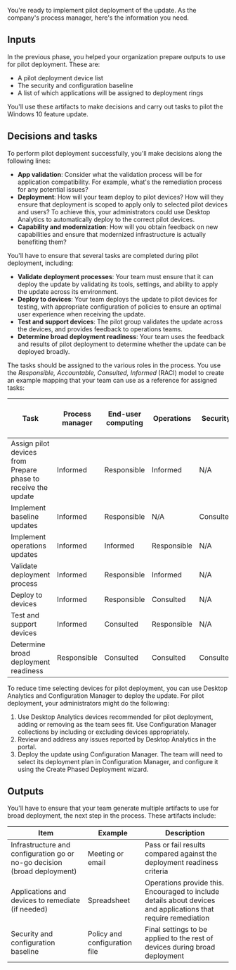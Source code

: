 You're ready to implement pilot deployment of the update. As the company's process manager, here's the information you need.

## Inputs

In the previous phase, you helped your organization prepare outputs to use for pilot deployment. These are:

- A pilot deployment device list
- The security and configuration baseline
- A list of which applications will be assigned to deployment rings

You'll use these artifacts to make decisions and carry out tasks to pilot the Windows 10 feature update.

## Decisions and tasks  

To perform pilot deployment successfully, you'll make decisions along the following lines:

- **App validation**: Consider what the validation process will be for application compatibility. For example, what's the remediation process for any potential issues?
- **Deployment**: How will your team deploy to pilot devices? How will they ensure that deployment is scoped to apply only to selected pilot devices and users? To achieve this, your administrators could use Desktop Analytics to automatically deploy to the correct pilot devices.
- **Capability and modernization**: How will you obtain feedback on new capabilities and ensure that modernized infrastructure is actually benefiting them?

You'll have to ensure that several tasks are completed during pilot deployment, including:

- **Validate deployment processes**: Your team must ensure that it can deploy the update by validating its tools, settings, and ability to apply the update across its environment.
- **Deploy to devices**: Your team deploys the update to pilot devices for testing, with appropriate configuration of policies to ensure an optimal user experience when receiving the update.
- **Test and support devices**: The pilot group validates the update across the devices, and provides feedback to operations teams.
- **Determine broad deployment readiness**: Your team uses the feedback and results of pilot deployment to determine whether the update can be deployed broadly.

The tasks should be assigned to the various roles in the process. You use the *Responsible, Accountable, Consulted, Informed* (RACI) model to create an example mapping that your team can use as a reference for assigned tasks:

|Task  |Process manager  |End-user computing  |Operations  |Security  |App owners and developers  |
|---------|---------|---------|---------|---------|---------|
|Assign pilot devices from Prepare phase to receive the update     |Informed|Responsible|Informed|N/A|N/A|
|Implement baseline updates|Informed|Responsible|N/A|Consulted|N/A|
|Implement operations updates|Informed|Informed|Responsible|N/A|N/A|
|Validate deployment process|Informed|Responsible|Informed|N/A|N/A
|Deploy to devices|Informed|Responsible|Consulted|N/A|N/A|
|Test and support devices|Informed|Consulted|Responsible|N/A|N/A|
|Determine broad deployment readiness|Responsible|Consulted|Consulted|Consulted|Consulted|

To reduce time selecting devices for pilot deployment, you can use Desktop Analytics and Configuration Manager to deploy the update. For pilot deployment, your administrators might do the following:

1. Use Desktop Analytics devices recommended for pilot deployment, adding or removing as the team sees fit. Use Configuration Manager collections by including or excluding devices appropriately.
1. Review and address any issues reported by Desktop Analytics in the portal.
1. Deploy the update using Configuration Manager. The team will need to select its deployment plan in Configuration Manager, and configure it using the Create Phased Deployment wizard.

## Outputs

You'll have to ensure that your team generate multiple artifacts to use for broad deployment, the next step in the process. These artifacts include:

|Item  |Example  |Description  |
|---------|---------|---------|
|Infrastructure and configuration go or no-go decision (broad deployment)|Meeting or email|Pass or fail results compared against the deployment readiness criteria|
|Applications and devices to remediate (if needed)     |Spreadsheet|Operations provide this. Encouraged to include details about devices and applications that require remediation|
|Security and configuration baseline     |Policy and configuration file|Final settings to be applied to the rest of devices during broad deployment|

